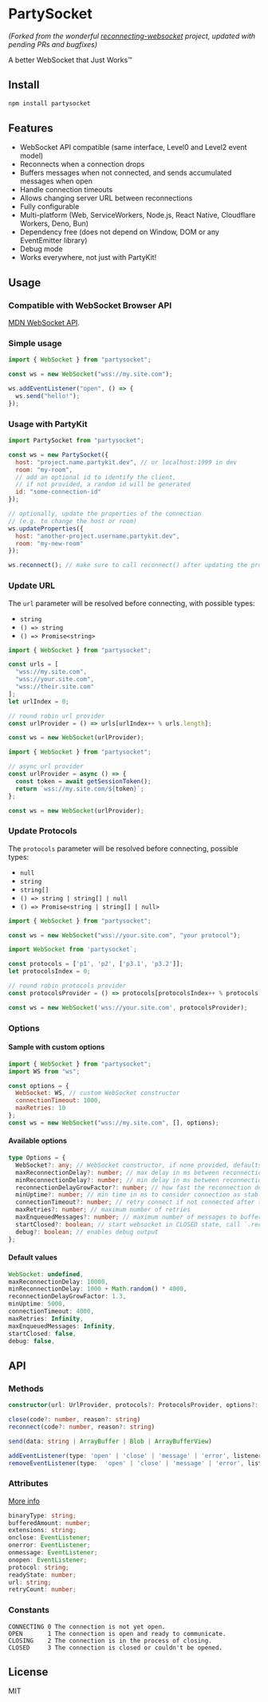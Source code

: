 # PartySocket

_(Forked from the wonderful [reconnecting-websocket](https://github.com/joewalnes/reconnecting-websocket/) project, updated with pending PRs and bugfixes)_

A better WebSocket that Just Works™

## Install

```bash
npm install partysocket
```

## Features

- WebSocket API compatible (same interface, Level0 and Level2 event model)
- Reconnects when a connection drops
- Buffers messages when not connected, and sends accumulated messages when open
- Handle connection timeouts
- Allows changing server URL between reconnections
- Fully configurable
- Multi-platform (Web, ServiceWorkers, Node.js, React Native, Cloudflare Workers, Deno, Bun)
- Dependency free (does not depend on Window, DOM or any EventEmitter library)
- Debug mode
- Works everywhere, not just with PartyKit!

## Usage

### Compatible with WebSocket Browser API

[MDN WebSocket API](https://developer.mozilla.org/en-US/docs/Web/API/WebSocket).

### Simple usage

```javascript
import { WebSocket } from "partysocket";

const ws = new WebSocket("wss://my.site.com");

ws.addEventListener("open", () => {
  ws.send("hello!");
});
```

### Usage with PartyKit

```javascript
import PartySocket from "partysocket";

const ws = new PartySocket({
  host: "project.name.partykit.dev", // or localhost:1999 in dev
  room: "my-room",
  // add an optional id to identify the client,
  // if not provided, a random id will be generated
  id: "some-connection-id"
});

// optionally, update the properties of the connection
// (e.g. to change the host or room)
ws.updateProperties({
  host: "another-project.username.partykit.dev",
  room: "my-new-room"
});

ws.reconnect(); // make sure to call reconnect() after updating the properties
```

### Update URL

The `url` parameter will be resolved before connecting, with possible types:

- `string`
- `() => string`
- `() => Promise<string>`

```javascript
import { WebSocket } from "partysocket";

const urls = [
  "wss://my.site.com",
  "wss://your.site.com",
  "wss://their.site.com"
];
let urlIndex = 0;

// round robin url provider
const urlProvider = () => urls[urlIndex++ % urls.length];

const ws = new WebSocket(urlProvider);
```

```javascript
import { WebSocket } from "partysocket";

// async url provider
const urlProvider = async () => {
  const token = await getSessionToken();
  return `wss://my.site.com/${token}`;
};

const ws = new WebSocket(urlProvider);
```

### Update Protocols

The `protocols` parameter will be resolved before connecting, possible types:

- `null`
- `string`
- `string[]`
- `() => string | string[] | null`
- `() => Promise<string | string[] | null>`

```javascript
import { WebSocket } from "partysocket";

const ws = new WebSocket("wss://your.site.com", "your protocol");
```

```javascript
import WebSocket from 'partysocket`;

const protocols = ['p1', 'p2', ['p3.1', 'p3.2']];
let protocolsIndex = 0;

// round robin protocols provider
const protocolsProvider = () => protocols[protocolsIndex++ % protocols.length];

const ws = new WebSocket('wss://your.site.com', protocolsProvider);
```

### Options

#### Sample with custom options

```javascript
import { WebSocket } from "partysocket";
import WS from "ws";

const options = {
  WebSocket: WS, // custom WebSocket constructor
  connectionTimeout: 1000,
  maxRetries: 10
};
const ws = new WebSocket("wss://my.site.com", [], options);
```

#### Available options

```typescript
type Options = {
  WebSocket?: any; // WebSocket constructor, if none provided, defaults to global WebSocket
  maxReconnectionDelay?: number; // max delay in ms between reconnections
  minReconnectionDelay?: number; // min delay in ms between reconnections
  reconnectionDelayGrowFactor?: number; // how fast the reconnection delay grows
  minUptime?: number; // min time in ms to consider connection as stable
  connectionTimeout?: number; // retry connect if not connected after this time, in ms
  maxRetries?: number; // maximum number of retries
  maxEnqueuedMessages?: number; // maximum number of messages to buffer until reconnection
  startClosed?: boolean; // start websocket in CLOSED state, call `.reconnect()` to connect
  debug?: boolean; // enables debug output
};
```

#### Default values

```javascript
WebSocket: undefined,
maxReconnectionDelay: 10000,
minReconnectionDelay: 1000 + Math.random() * 4000,
reconnectionDelayGrowFactor: 1.3,
minUptime: 5000,
connectionTimeout: 4000,
maxRetries: Infinity,
maxEnqueuedMessages: Infinity,
startClosed: false,
debug: false,
```

## API

### Methods

```typescript
constructor(url: UrlProvider, protocols?: ProtocolsProvider, options?: Options)

close(code?: number, reason?: string)
reconnect(code?: number, reason?: string)

send(data: string | ArrayBuffer | Blob | ArrayBufferView)

addEventListener(type: 'open' | 'close' | 'message' | 'error', listener: EventListener)
removeEventListener(type:  'open' | 'close' | 'message' | 'error', listener: EventListener)
```

### Attributes

[More info](https://developer.mozilla.org/en-US/docs/Web/API/WebSocket)

```typescript
binaryType: string;
bufferedAmount: number;
extensions: string;
onclose: EventListener;
onerror: EventListener;
onmessage: EventListener;
onopen: EventListener;
protocol: string;
readyState: number;
url: string;
retryCount: number;
```

### Constants

```text
CONNECTING 0 The connection is not yet open.
OPEN       1 The connection is open and ready to communicate.
CLOSING    2 The connection is in the process of closing.
CLOSED     3 The connection is closed or couldn't be opened.
```

## License

MIT
